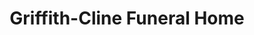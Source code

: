 ---
title: "Griffith-Cline Funeral Home"
url: /bradenton/griffith-cline-funeral-home/
shop: funeral directors
---